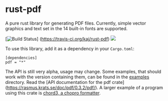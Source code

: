 # rust-pdf
A pure rust library for generating PDF files.
Currently, simple vector graphics and text set in the 14 built-in
fonts are supported.

[![Build Status](https://travis-ci.org/kaj/rust-pdf.svg?branch=master)]
(https://travis-ci.org/kaj/rust-pdf)
[![](http://meritbadge.herokuapp.com/pdf)](https://crates.io/crates/pdf)

To use this library, add it as a dependency in your `Cargo.toml`:

    [dependencies]
    pdf = "*"

The API is still very alpha, usage may change.
Some examples, that should work with the version containing them, can
be found in the [examples](examples) directory.
Read the [API documentation for the pdf crate]
(https://rasmus.krats.se/doc/pdf/0.3.2/pdf/).
A larger example of a program using this crate is [chord3, a chopro
formatter](https://github.com/kaj/chord3).
